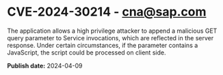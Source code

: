 # CVE-2024-30214 - cna@sap.com

The application allows a high privilege attacker to append a malicious GET query parameter to Service invocations, which are reflected in the server response. Under certain circumstances, if the parameter contains a JavaScript, the script could be processed on client side.



**Publish date:** 2024-04-09
